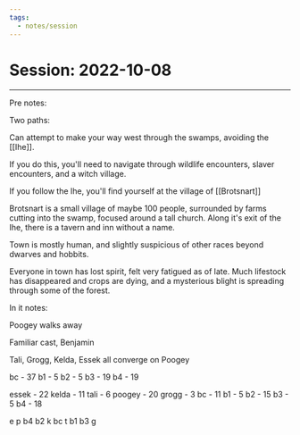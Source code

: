 ```yaml
---
tags:
  - notes/session
---
```


# Session: 2022-10-08
___

Pre notes:

Two paths:

Can attempt to make your way west through the swamps, avoiding the [[Ihe]].

If you do this, you'll need to navigate through wildlife encounters, slaver encounters, and a witch village.

If you follow the Ihe, you'll find yourself at the village of [[Brotsnart]]

Brotsnart is a small village of maybe 100 people, surrounded by farms cutting into the swamp, focused around a tall church. Along it's exit of the Ihe, there is a tavern and inn without a name.

Town is mostly human, and slightly suspicious of other races beyond dwarves and hobbits.

Everyone in town has lost spirit, felt very fatigued as of late. Much lifestock has disappeared and crops are dying, and a mysterious blight is spreading through some of the forest.

In it notes:

Poogey walks away

Familiar cast, Benjamin

Tali, Grogg, Kelda, Essek all converge on Poogey


bc - 37
b1 - 5
b2 - 5
b3 - 19
b4 - 19

essek - 22
kelda - 11
tali - 6
poogey - 20
grogg - 3
bc - 11
b1 - 5
b2 - 15
b3 - 5
b4 - 18

e
p
b4
b2
k
bc
t
b1
b3
g